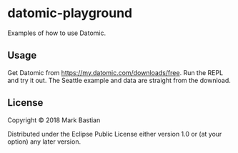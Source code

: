 # datomic-playground

Examples of how to use Datomic.

## Usage

Get Datomic from https://my.datomic.com/downloads/free. Run the REPL and try it out. The 
Seattle example and data are straight from the download.

## License

Copyright © 2018 Mark Bastian

Distributed under the Eclipse Public License either version 1.0 or (at
your option) any later version.

